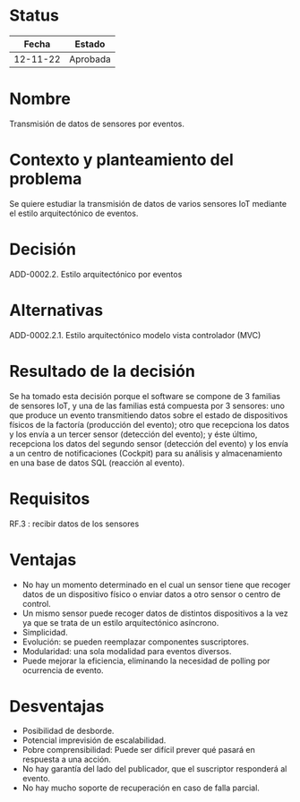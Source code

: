 # Status

| Fecha | Estado |
| --- | --- |
| 12-11-22 | Aprobada |

# Nombre

Transmisión de datos de sensores por eventos.

# Contexto y planteamiento del problema

Se quiere estudiar la transmisión de datos de varios sensores IoT mediante el estilo arquitectónico de eventos.

# Decisión

ADD-0002.2. Estilo arquitectónico por eventos

# Alternativas

ADD-0002.2.1. Estilo arquitectónico modelo vista controlador (MVC)

# Resultado de la decisión

Se ha tomado esta decisión porque el software se compone de 3 familias de sensores IoT, y una de las familias está compuesta por 3 sensores: uno que produce un evento transmitiendo datos sobre el estado de dispositivos físicos de la factoría (producción del evento); otro que recepciona los datos y los envía a un tercer sensor (detección del evento); y éste último, recepciona los datos del segundo sensor (detección del evento) y los envía a un centro de notificaciones (Cockpit) para su análisis y almacenamiento en una base de datos SQL (reacción al evento).

# Requisitos

RF.3 : recibir datos de los sensores

# Ventajas

- No hay un momento determinado en el cual un sensor tiene que recoger datos de un dispositivo físico o enviar datos a otro sensor o centro de control.
- Un mismo sensor puede recoger datos de distintos dispositivos a la vez ya que se trata de un estilo arquitectónico asíncrono.
- Simplicidad.
- Evolución: se pueden reemplazar componentes suscriptores.
- Modularidad: una sola modalidad para eventos diversos.
- Puede mejorar la eficiencia, eliminando la necesidad de polling por ocurrencia de evento.

# Desventajas

- Posibilidad de desborde.
- Potencial imprevisión de escalabilidad.
- Pobre comprensibilidad: Puede ser difícil prever qué pasará en respuesta a una acción.
- No hay garantía del lado del publicador, que el suscriptor responderá al evento.
- No hay mucho soporte de recuperación en caso de falla parcial.
